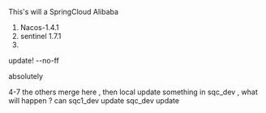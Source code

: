 
This's will a SpringCloud Alibaba


1. Nacos-1.4.1
2. sentinel 1.7.1
3. 
update!  --no-ff

absolutely

4-7 the others merge here , then local update something in sqc_dev , what will happen ? can 
sqc1_dev update
sqc_dev update